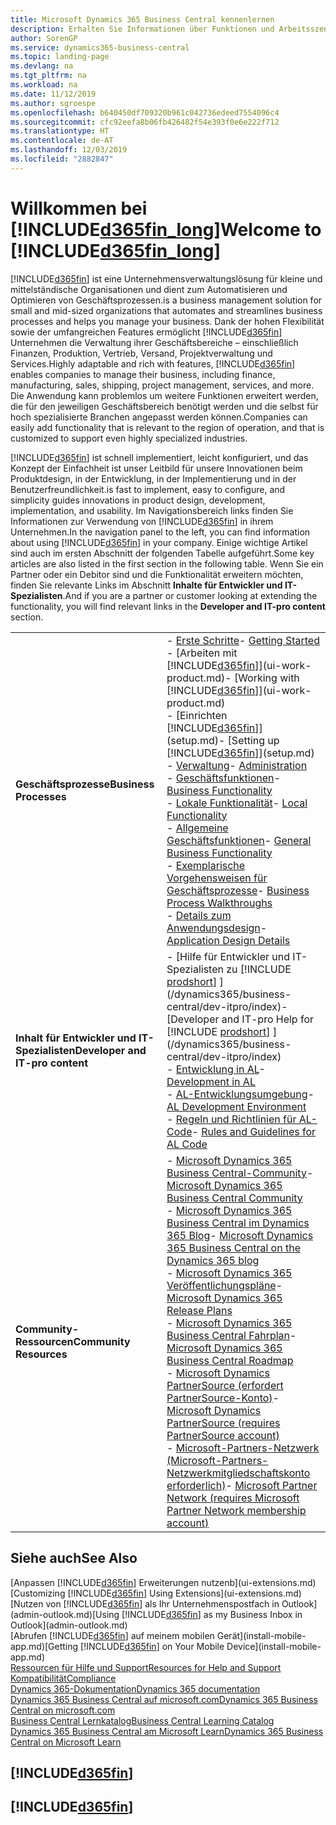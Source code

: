 ```yaml
---
title: Microsoft Dynamics 365 Business Central kennenlernen
description: Erhalten Sie Informationen über Funktionen und Arbeitsszenarien in Business Central, einer Unternehmensverwaltungslösung für kleine und mittelständische Organisationen.
author: SorenGP
ms.service: dynamics365-business-central
ms.topic: landing-page
ms.devlang: na
ms.tgt_pltfrm: na
ms.workload: na
ms.date: 11/12/2019
ms.author: sgroespe
ms.openlocfilehash: b640450df709320b961c042736edeed7554096c4
ms.sourcegitcommit: cfc92eefa8b06fb426482f54e393f0e6e222f712
ms.translationtype: HT
ms.contentlocale: de-AT
ms.lasthandoff: 12/03/2019
ms.locfileid: "2882847"
---
```

# <a name="welcome-to-included365fin_longincludesd365fin_long_mdmd"></a><span data-ttu-id="fb3cc-103">Willkommen bei [!INCLUDE[d365fin_long](includes/d365fin_long_md.md)]</span><span class="sxs-lookup"><span data-stu-id="fb3cc-103">Welcome to [!INCLUDE[d365fin_long](includes/d365fin_long_md.md)]</span></span>
[!INCLUDE[d365fin](includes/d365fin_md.md)] <span data-ttu-id="fb3cc-104">ist eine Unternehmensverwaltungslösung für kleine und mittelständische Organisationen und dient zum Automatisieren und Optimieren von Geschäftsprozessen.</span><span class="sxs-lookup"><span data-stu-id="fb3cc-104">is a business management solution for small and mid-sized organizations that automates and streamlines business processes and helps you manage your business.</span></span> <span data-ttu-id="fb3cc-105">Dank der hohen Flexibilität sowie der umfangreichen Features ermöglicht [!INCLUDE[d365fin](includes/d365fin_md.md)] Unternehmen die Verwaltung ihrer Geschäftsbereiche – einschließlich Finanzen, Produktion, Vertrieb, Versand, Projektverwaltung und Services.</span><span class="sxs-lookup"><span data-stu-id="fb3cc-105">Highly adaptable and rich with features, [!INCLUDE[d365fin](includes/d365fin_md.md)] enables companies to manage their business, including finance, manufacturing, sales, shipping, project management, services, and more.</span></span> <span data-ttu-id="fb3cc-106">Die Anwendung kann problemlos um weitere Funktionen erweitert werden, die für den jeweiligen Geschäftsbereich benötigt werden und die selbst für hoch spezialisierte Branchen angepasst werden können.</span><span class="sxs-lookup"><span data-stu-id="fb3cc-106">Companies can easily add functionality that is relevant to the region of operation, and that is customized to support even highly specialized industries.</span></span>

[!INCLUDE[d365fin](includes/d365fin_md.md)] <span data-ttu-id="fb3cc-107">ist schnell implementiert, leicht konfiguriert, und das Konzept der Einfachheit ist unser Leitbild für unsere Innovationen beim Produktdesign, in der Entwicklung, in der Implementierung und in der Benutzerfreundlichkeit.</span><span class="sxs-lookup"><span data-stu-id="fb3cc-107">is fast to implement, easy to configure, and simplicity guides innovations in product design, development, implementation, and usability.</span></span> <span data-ttu-id="fb3cc-108">Im Navigationsbereich links finden Sie Informationen zur Verwendung von [!INCLUDE[d365fin](includes/d365fin_md.md)] in ihrem Unternehmen.</span><span class="sxs-lookup"><span data-stu-id="fb3cc-108">In the navigation panel to the left, you can find information about using [!INCLUDE[d365fin](includes/d365fin_md.md)] in your company.</span></span> <span data-ttu-id="fb3cc-109">Einige wichtige Artikel sind auch im ersten Abschnitt der folgenden Tabelle aufgeführt.</span><span class="sxs-lookup"><span data-stu-id="fb3cc-109">Some key articles are also listed in the first section in the following table.</span></span> <span data-ttu-id="fb3cc-110">Wenn Sie ein Partner oder ein Debitor sind und die Funktionalität erweitern möchten, finden Sie relevante Links im Abschnitt **Inhalte für Entwickler und IT-Spezialisten**.</span><span class="sxs-lookup"><span data-stu-id="fb3cc-110">And if you are a partner or customer looking at extending the functionality, you will find relevant links in the **Developer and IT-pro content** section.</span></span>  

|||  
|-|-|  
|<span data-ttu-id="fb3cc-111">**Geschäftsprozesse**</span><span class="sxs-lookup"><span data-stu-id="fb3cc-111">**Business Processes**</span></span>|<span data-ttu-id="fb3cc-112">-   [Erste Schritte](product-get-started.md)</span><span class="sxs-lookup"><span data-stu-id="fb3cc-112">-   [Getting Started](product-get-started.md)</span></span><br /><span data-ttu-id="fb3cc-113">-   [Arbeiten mit [!INCLUDE[d365fin](includes/d365fin_md.md)]](ui-work-product.md)</span><span class="sxs-lookup"><span data-stu-id="fb3cc-113">-   [Working with [!INCLUDE[d365fin](includes/d365fin_md.md)]](ui-work-product.md)</span></span><br /><span data-ttu-id="fb3cc-114">-   [Einrichten [!INCLUDE[d365fin](includes/d365fin_md.md)]](setup.md)</span><span class="sxs-lookup"><span data-stu-id="fb3cc-114">-   [Setting up [!INCLUDE[d365fin](includes/d365fin_md.md)]](setup.md)</span></span><br /><span data-ttu-id="fb3cc-115">-   [Verwaltung](admin-setup-and-administration.md)</span><span class="sxs-lookup"><span data-stu-id="fb3cc-115">-   [Administration](admin-setup-and-administration.md)</span></span><br /><span data-ttu-id="fb3cc-116">-   [Geschäftsfunktionen](across-business-functionality.md)</span><span class="sxs-lookup"><span data-stu-id="fb3cc-116">-   [Business Functionality](across-business-functionality.md)</span></span><br /><span data-ttu-id="fb3cc-117">-   [Lokale Funktionalität](LocalFunctionality/Austria/austria-local-functionality.md)</span><span class="sxs-lookup"><span data-stu-id="fb3cc-117">-   [Local Functionality](LocalFunctionality/Austria/austria-local-functionality.md)</span></span><br /><span data-ttu-id="fb3cc-118">-   [Allgemeine Geschäftsfunktionen](ui-across-business-areas.md)</span><span class="sxs-lookup"><span data-stu-id="fb3cc-118">-   [General Business Functionality](ui-across-business-areas.md)</span></span><br /><span data-ttu-id="fb3cc-119">-   [Exemplarische Vorgehensweisen für Geschäftsprozesse](walkthrough-business-process-walkthroughs.md)</span><span class="sxs-lookup"><span data-stu-id="fb3cc-119">-   [Business Process Walkthroughs](walkthrough-business-process-walkthroughs.md)</span></span><br /><span data-ttu-id="fb3cc-120">-   [Details zum Anwendungsdesign](design-details-application-design.md)</span><span class="sxs-lookup"><span data-stu-id="fb3cc-120">-   [Application Design Details](design-details-application-design.md)</span></span>|  
|<span data-ttu-id="fb3cc-121">**Inhalt für Entwickler und IT-Spezialisten**</span><span class="sxs-lookup"><span data-stu-id="fb3cc-121">**Developer and IT-pro content**</span></span>|<span data-ttu-id="fb3cc-122">-   [Hilfe für Entwickler und IT-Spezialisten zu [!INCLUDE [prodshort](includes/prodshort.md)] ](/dynamics365/business-central/dev-itpro/index)</span><span class="sxs-lookup"><span data-stu-id="fb3cc-122">-   [Developer and IT-pro Help for [!INCLUDE [prodshort](includes/prodshort.md)] ](/dynamics365/business-central/dev-itpro/index)</span></span><br /><span data-ttu-id="fb3cc-123">-   [Entwicklung in AL](/dynamics365/business-central/dev-itpro/developer/devenv-dev-overview)</span><span class="sxs-lookup"><span data-stu-id="fb3cc-123">-   [Development in AL](/dynamics365/business-central/dev-itpro/developer/devenv-dev-overview)</span></span><br /><span data-ttu-id="fb3cc-124">-   [AL-Entwicklungsumgebung](/dynamics365/business-central/dev-itpro/developer/devenv-reference-overview)</span><span class="sxs-lookup"><span data-stu-id="fb3cc-124">-   [AL Development Environment](/dynamics365/business-central/dev-itpro/developer/devenv-reference-overview)</span></span><br /><span data-ttu-id="fb3cc-125">-   [Regeln und Richtlinien für AL-Code](/dynamics365/business-central/dev-itpro/compliance/apptest-overview)</span><span class="sxs-lookup"><span data-stu-id="fb3cc-125">-   [Rules and Guidelines for AL Code](/dynamics365/business-central/dev-itpro/compliance/apptest-overview)</span></span>|  
|<span data-ttu-id="fb3cc-126">**Community-Ressourcen**</span><span class="sxs-lookup"><span data-stu-id="fb3cc-126">**Community Resources**</span></span>|<span data-ttu-id="fb3cc-127">-   [Microsoft Dynamics 365 Business Central-Community](https://community.dynamics.com/business)</span><span class="sxs-lookup"><span data-stu-id="fb3cc-127">-   [Microsoft Dynamics 365 Business Central Community](https://community.dynamics.com/business)</span></span><br /><span data-ttu-id="fb3cc-128">-   [Microsoft Dynamics 365 Business Central im Dynamics 365 Blog](https://cloudblogs.microsoft.com/dynamics365/it/product/business-central/)</span><span class="sxs-lookup"><span data-stu-id="fb3cc-128">-   [Microsoft Dynamics 365 Business Central on the Dynamics 365 blog](https://cloudblogs.microsoft.com/dynamics365/it/product/business-central/)</span></span><br /><span data-ttu-id="fb3cc-129">-   [Microsoft Dynamics 365 Veröffentlichungspläne](https://go.microsoft.com/fwlink/?linkid=2047422)</span><span class="sxs-lookup"><span data-stu-id="fb3cc-129">-   [Microsoft Dynamics 365 Release Plans](https://go.microsoft.com/fwlink/?linkid=2047422)</span></span><br /><span data-ttu-id="fb3cc-130">-   [Microsoft Dynamics 365 Business Central Fahrplan](https://dynamics.microsoft.com/roadmap/business-central/)</span><span class="sxs-lookup"><span data-stu-id="fb3cc-130">-   [Microsoft Dynamics 365 Business Central Roadmap](https://dynamics.microsoft.com/roadmap/business-central/)</span></span><br /><span data-ttu-id="fb3cc-131">-   [Microsoft Dynamics PartnerSource \(erfordert PartnerSource-Konto\)](https://mbs.microsoft.com/partnersource)</span><span class="sxs-lookup"><span data-stu-id="fb3cc-131">-   [Microsoft Dynamics PartnerSource \(requires PartnerSource account\)](https://mbs.microsoft.com/partnersource)</span></span><br /><span data-ttu-id="fb3cc-132">-   [Microsoft-Partners-Netzwerk \(Microsoft-Partners-Netzwerkmitgliedschaftskonto erforderlich\)](https://mspartner.microsoft.com/en/us/windows/index.aspx)</span><span class="sxs-lookup"><span data-stu-id="fb3cc-132">-   [Microsoft Partner Network \(requires Microsoft Partner Network membership account\)](https://mspartner.microsoft.com/en/us/windows/index.aspx)</span></span>|  

## <a name="see-also"></a><span data-ttu-id="fb3cc-133">Siehe auch</span><span class="sxs-lookup"><span data-stu-id="fb3cc-133">See Also</span></span>

<span data-ttu-id="fb3cc-134">[Anpassen [!INCLUDE[d365fin](includes/d365fin_md.md)] Erweiterungen nutzenb](ui-extensions.md)</span><span class="sxs-lookup"><span data-stu-id="fb3cc-134">[Customizing [!INCLUDE[d365fin](includes/d365fin_md.md)] Using Extensions](ui-extensions.md)</span></span>  
<span data-ttu-id="fb3cc-135">[Nutzen von [!INCLUDE[d365fin](includes/d365fin_md.md)] als Ihr Unternehmenspostfach in Outlook](admin-outlook.md)</span><span class="sxs-lookup"><span data-stu-id="fb3cc-135">[Using [!INCLUDE[d365fin](includes/d365fin_md.md)] as my Business Inbox in Outlook](admin-outlook.md)</span></span>  
<span data-ttu-id="fb3cc-136">[Abrufen [!INCLUDE[d365fin](includes/d365fin_md.md)] auf meinem mobilen Gerät](install-mobile-app.md)</span><span class="sxs-lookup"><span data-stu-id="fb3cc-136">[Getting [!INCLUDE[d365fin](includes/d365fin_md.md)] on Your Mobile Device](install-mobile-app.md)</span></span>  
[<span data-ttu-id="fb3cc-137">Ressourcen für Hilfe und Support</span><span class="sxs-lookup"><span data-stu-id="fb3cc-137">Resources for Help and Support</span></span>](product-help-and-support.md)  
[<span data-ttu-id="fb3cc-138">Kompatibilität</span><span class="sxs-lookup"><span data-stu-id="fb3cc-138">Compliance</span></span>](compliance/compliance-overview.md)  
[<span data-ttu-id="fb3cc-139">Dynamics 365-Dokumentation</span><span class="sxs-lookup"><span data-stu-id="fb3cc-139">Dynamics 365 documentation</span></span>](/dynamics365/)  
[<span data-ttu-id="fb3cc-140">Dynamics 365 Business Central auf microsoft.com</span><span class="sxs-lookup"><span data-stu-id="fb3cc-140">Dynamics 365 Business Central on microsoft.com</span></span>](https://dynamics.microsoft.com/business-central/overview/)  
[<span data-ttu-id="fb3cc-141">Business Central Lernkatalog</span><span class="sxs-lookup"><span data-stu-id="fb3cc-141">Business Central Learning Catalog</span></span>](readiness/readiness-learning-catalog.md)  
[<span data-ttu-id="fb3cc-142">Dynamics 365 Business Central am Microsoft Learn</span><span class="sxs-lookup"><span data-stu-id="fb3cc-142">Dynamics 365 Business Central on Microsoft Learn</span></span>](/learn/browse/?products=dynamics-business-central)  


## [!INCLUDE[d365fin](includes/free_trial_md.md)]
## [!INCLUDE[d365fin](includes/training_link_md.md)]
